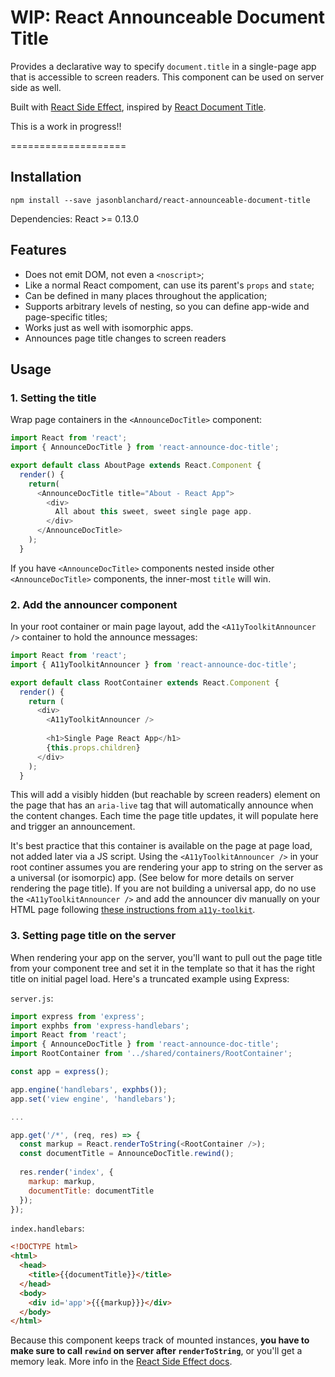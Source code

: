 WIP: React Announceable Document Title
====================

Provides a declarative way to specify `document.title` in a single-page app that is accessible to screen readers.
This component can be used on server side as well.

Built with [React Side Effect](https://github.com/gaearon/react-side-effect), inspired by [React Document Title](https://github.com/gaearon/react-document-title).

This is a work in progress!!

====================

## Installation

```
npm install --save jasonblanchard/react-announceable-document-title
```

Dependencies: React >= 0.13.0

## Features

* Does not emit DOM, not even a `<noscript>`;
* Like a normal React compoment, can use its parent's `props` and `state`;
* Can be defined in many places throughout the application;
* Supports arbitrary levels of nesting, so you can define app-wide and page-specific titles;
* Works just as well with isomorphic apps.
* Announces page title changes to screen readers

## Usage

### 1. Setting the title
Wrap page containers in the `<AnnounceDocTitle>` component:

```javascript
import React from 'react';
import { AnnounceDocTitle } from 'react-announce-doc-title';

export default class AboutPage extends React.Component {
  render() {
    return(
      <AnnounceDocTitle title="About - React App">
        <div>
          All about this sweet, sweet single page app.
        </div>
      </AnnounceDocTitle>
    );
  }
```

If you have `<AnnounceDocTitle>` components nested inside other `<AnnounceDocTitle>` components, the inner-most `title` will win.

### 2. Add the announcer component
In your root container or main page layout, add the `<A11yToolkitAnnouncer />` container to hold the announce messages:

```javascript
import React from 'react';
import { A11yToolkitAnnouncer } from 'react-announce-doc-title';

export default class RootContainer extends React.Component {
  render() {
    return (
      <div>
        <A11yToolkitAnnouncer />
        
        <h1>Single Page React App</h1>
        {this.props.children}
      </div>
    );
  }
```

This will add a visibly hidden (but reachable by screen readers) element on the page that has an `aria-live` tag that will automatically announce when the content changes. Each time the page title updates, it will populate here and trigger an announcement.

It's best practice that this container is available on the page at page load, not added later via a JS script. Using the `<A11yToolkitAnnouncer />` in your root continer assumes you are rendering your app to string on the server as a universal (or isomorpic) app. (See below for more details on server rendering the page title). If you are not building a universal app, do no use the `<A11yToolkitAnnouncer />` and add the announcer div manually on your HTML page following [these instructions from `a11y-toolkit`](https://github.com/jasonblanchard/a11y-toolkit#announce).

### 3. Setting page title on the server
When rendering your app on the server, you'll want to pull out the page title from your component tree and set it  in the template so that it has the right title on initial pagel load. Here's a truncated example using Express:

`server.js`:
```javascript
import express from 'express';
import exphbs from 'express-handlebars';
import React from 'react';
import { AnnounceDocTitle } from 'react-announce-doc-title';
import RootContainer from '../shared/containers/RootContainer';

const app = express();

app.engine('handlebars', exphbs());
app.set('view engine', 'handlebars');

...

app.get('/*', (req, res) => {
  const markup = React.renderToString(<RootContainer />);
  const documentTitle = AnnounceDocTitle.rewind();
  
  res.render('index', {
    markup: markup,
    documentTitle: documentTitle
  });
});
```

`index.handlebars`:
```html
<!DOCTYPE html>
<html>
  <head>
    <title>{{documentTitle}}</title>
  </head>
  <body>
    <div id='app'>{{{markup}}}</div>
  </body>
</html>
```

Because this component keeps track of mounted instances, **you have to make sure to call `rewind` on server after `renderToString`**, or you'll get a memory leak. More info in the [React Side Effect docs](https://github.com/gaearon/react-side-effect#api).
